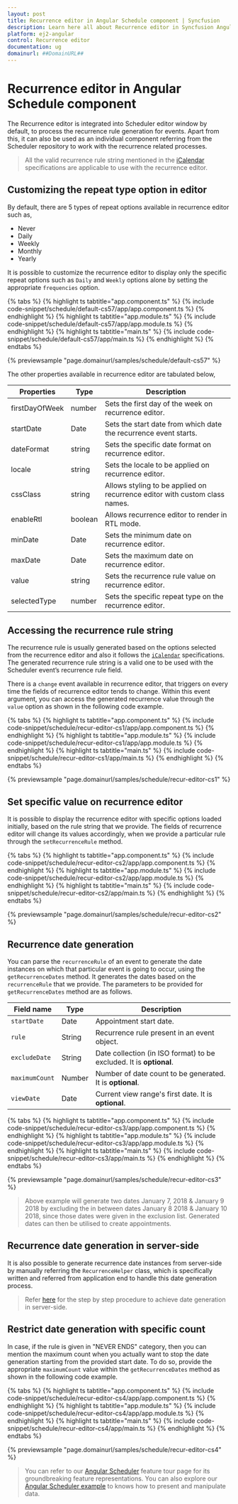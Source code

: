 ```yaml
---
layout: post
title: Recurrence editor in Angular Schedule component | Syncfusion
description: Learn here all about Recurrence editor in Syncfusion Angular Schedule component of Syncfusion Essential JS 2 and more.
platform: ej2-angular
control: Recurrence editor 
documentation: ug
domainurl: ##DomainURL##
---
```


# Recurrence editor in Angular Schedule component

The Recurrence editor is integrated into Scheduler editor window by default, to process the recurrence rule generation for events. Apart from this, it can also be used as an individual component referring from the Scheduler repository to work with the recurrence related processes.

> All the valid recurrence rule string mentioned in the [iCalendar](https://tools.ietf.org/html/rfc5545#section-3.3.10) specifications are applicable to use with the recurrence editor.

## Customizing the repeat type option in editor

By default, there are 5 types of repeat options available in recurrence editor such as,

* Never
* Daily
* Weekly
* Monthly
* Yearly

It is possible to customize the recurrence editor to display only the specific repeat options such as `Daily` and `Weekly` options alone by setting the appropriate `frequencies` option.

{% tabs %}
{% highlight ts tabtitle="app.component.ts" %}
{% include code-snippet/schedule/default-cs57/app/app.component.ts %}
{% endhighlight %}
{% highlight ts tabtitle="app.module.ts" %}
{% include code-snippet/schedule/default-cs57/app/app.module.ts %}
{% endhighlight %}
{% highlight ts tabtitle="main.ts" %}
{% include code-snippet/schedule/default-cs57/app/main.ts %}
{% endhighlight %}
{% endtabs %}
  
{% previewsample "page.domainurl/samples/schedule/default-cs57" %}

The other properties available in recurrence editor are tabulated below,

| Properties | Type | Description |
|------------|------|-------------|
| firstDayOfWeek | number | Sets the first day of the week on recurrence editor.|
| startDate | Date | Sets the start date from which date the recurrence event starts. |
| dateFormat | string | Sets the specific date format on recurrence editor.|
| locale | string | Sets the locale to be applied on recurrence editor.|
| cssClass | string | Allows styling to be applied on recurrence editor with custom class names.|
| enableRtl | boolean | Allows recurrence editor to render in RTL mode.|
| minDate | Date | Sets the minimum date on recurrence editor.|
| maxDate | Date | Sets the maximum date on recurrence editor.|
| value | string | Sets the recurrence rule value on recurrence editor. |
| selectedType | number | Sets the specific repeat type on the recurrence editor.|

## Accessing the recurrence rule string

The recurrence rule is usually generated based on the options selected from the recurrence editor and also it follows the [`iCalendar`](https://tools.ietf.org/html/rfc5545#section-3.3.10) specifications. The generated recurrence rule string is a valid one to be used with the Scheduler event’s recurrence rule field.

There is a `change` event available in recurrence editor, that triggers on every time the fields of recurrence editor tends to change. Within this event argument, you can access the generated recurrence value through the `value` option as shown in the following code example.

{% tabs %}
{% highlight ts tabtitle="app.component.ts" %}
{% include code-snippet/schedule/recur-editor-cs1/app/app.component.ts %}
{% endhighlight %}
{% highlight ts tabtitle="app.module.ts" %}
{% include code-snippet/schedule/recur-editor-cs1/app/app.module.ts %}
{% endhighlight %}
{% highlight ts tabtitle="main.ts" %}
{% include code-snippet/schedule/recur-editor-cs1/app/main.ts %}
{% endhighlight %}
{% endtabs %}
  
{% previewsample "page.domainurl/samples/schedule/recur-editor-cs1" %}

## Set specific value on recurrence editor

It is possible to display the recurrence editor with specific options loaded initially, based on the rule string that we provide. The fields of recurrence editor will change its values accordingly, when we provide a particular rule through the `setRecurrenceRule` method.

{% tabs %}
{% highlight ts tabtitle="app.component.ts" %}
{% include code-snippet/schedule/recur-editor-cs2/app/app.component.ts %}
{% endhighlight %}
{% highlight ts tabtitle="app.module.ts" %}
{% include code-snippet/schedule/recur-editor-cs2/app/app.module.ts %}
{% endhighlight %}
{% highlight ts tabtitle="main.ts" %}
{% include code-snippet/schedule/recur-editor-cs2/app/main.ts %}
{% endhighlight %}
{% endtabs %}
  
{% previewsample "page.domainurl/samples/schedule/recur-editor-cs2" %}

## Recurrence date generation

You can parse the `recurrenceRule` of an event to generate the date instances on which that particular event is going to occur, using the `getRecurrenceDates` method. It generates the dates based on the `recurrenceRule` that we provide. The parameters to be provided for `getRecurrenceDates` method are as follows.

| Field name | Type | Description |
|------------|------|-------------|
| `startDate` | Date| Appointment start date. |
| `rule` | String| Recurrence rule present in an event object. |
| `excludeDate` | String | Date collection (in ISO format) to be excluded. It is **optional**. |
| `maximumCount` | Number | Number of date count to be generated. It is **optional**. |
| `viewDate` | Date | Current view range's first date. It is **optional**. |

{% tabs %}
{% highlight ts tabtitle="app.component.ts" %}
{% include code-snippet/schedule/recur-editor-cs3/app/app.component.ts %}
{% endhighlight %}
{% highlight ts tabtitle="app.module.ts" %}
{% include code-snippet/schedule/recur-editor-cs3/app/app.module.ts %}
{% endhighlight %}
{% highlight ts tabtitle="main.ts" %}
{% include code-snippet/schedule/recur-editor-cs3/app/main.ts %}
{% endhighlight %}
{% endtabs %}
  
{% previewsample "page.domainurl/samples/schedule/recur-editor-cs3" %}

> Above example will generate two dates January 7, 2018 & January 9 2018 by excluding the in between dates January 8 2018 & January 10 2018, since those dates were given in the exclusion list. Generated dates can then be utilised to create appointments.

## Recurrence date generation in server-side

It is also possible to generate recurrence date instances from server-side by manually referring the `RecurrenceHelper` class, which is specifically written and referred from application end to handle this date generation process.

> Refer [here](https://www.syncfusion.com/kb/10009/how-to-parse-the-recurrencerule-at-server-side) for the step by step procedure to achieve date generation in server-side.

## Restrict date generation with specific count

In case, if the rule is given in "NEVER ENDS" category, then you can mention the maximum count when you actually want to stop the date generation starting from the provided start date. To do so, provide the appropriate `maximumCount` value within the `getRecurrenceDates` method as shown in the following code example.

{% tabs %}
{% highlight ts tabtitle="app.component.ts" %}
{% include code-snippet/schedule/recur-editor-cs4/app/app.component.ts %}
{% endhighlight %}
{% highlight ts tabtitle="app.module.ts" %}
{% include code-snippet/schedule/recur-editor-cs4/app/app.module.ts %}
{% endhighlight %}
{% highlight ts tabtitle="main.ts" %}
{% include code-snippet/schedule/recur-editor-cs4/app/main.ts %}
{% endhighlight %}
{% endtabs %}
  
{% previewsample "page.domainurl/samples/schedule/recur-editor-cs4" %}

> You can refer to our [Angular Scheduler](https://www.syncfusion.com/angular-ui-components/angular-scheduler) feature tour page for its groundbreaking feature representations. You can also explore our [Angular Scheduler example](https://ej2.syncfusion.com/angular/demos/#/material/schedule/overview) to knows how to present and manipulate data.
